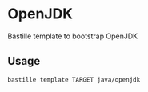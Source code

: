 # OpenJDK
Bastille template to bootstrap OpenJDK

## Usage
```shell
bastille template TARGET java/openjdk
```
